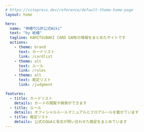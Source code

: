 ```yaml
---
# https://vitepress.dev/reference/default-theme-home-page
layout: home

hero:
  name: "神椿TCG非公式Wiki"
  text: "by 紙椿"
  tagline: KAMITSUBAKI CARD GAMEの情報をまとめたサイトです
  actions:
    - theme: brand
      text: カードリスト
      link: /cardlist
    - theme: alt
      text: ルール
      link: /rules
    - theme: alt
      text: 裁定リスト
      link: /judgment

features:
  - title: カードリスト
    details: カードの閲覧や検索ができます
  - title: ルール
    details: オフィシャルルールマニュアルとフロアルールを載せています
  - title: 裁定リスト
    details: 公式のQ&Aと有志が問い合わせた裁定をまとめています
---
```

